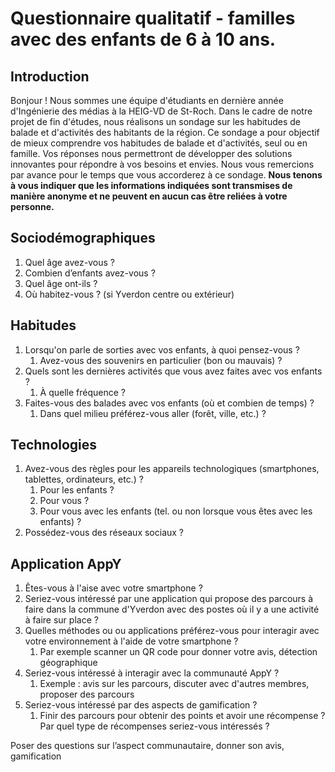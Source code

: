 # Questionnaire qualitatif - familles avec des enfants de 6 à 10 ans.
## Introduction
Bonjour !
Nous sommes une équipe d'étudiants en dernière année d'Ingénierie des médias à la HEIG-VD de St-Roch. Dans le cadre de notre projet de fin d'études, nous réalisons un sondage sur les habitudes de balade et d'activités des habitants de la région.
Ce sondage a pour objectif de mieux comprendre vos habitudes de balade et d'activités, seul ou en famille. Vos réponses nous permettront de développer des solutions innovantes pour répondre à vos besoins et envies.
Nous vous remercions par avance pour le temps que vous accorderez à ce sondage.
**Nous tenons à vous indiquer que les informations indiquées sont transmises de manière anonyme et ne peuvent en aucun cas être reliées à votre personne.**
## Sociodémographiques
1. Quel âge avez-vous ?
2. Combien d’enfants avez-vous ?
3. Quel âge ont-ils ?
4. Où habitez-vous ? (si Yverdon centre ou extérieur)
## Habitudes
1. Lorsqu'on parle de sorties avec vos enfants, à quoi pensez-vous ? 
	1. Avez-vous des souvenirs en particulier (bon ou mauvais) ?
2. Quels sont les dernières activités que vous avez faites avec vos enfants ?
	1. À quelle fréquence ?
3. Faites-vous des balades avec vos enfants (où et combien de temps) ?
	1. Dans quel milieu préférez-vous aller (forêt, ville, etc.) ?
## Technologies
1. Avez-vous des règles pour les appareils technologiques (smartphones, tablettes, ordinateurs, etc.) ?
	1. Pour les enfants ?
	2. Pour vous ?
	3. Pour vous avec les enfants (tel. ou non lorsque vous êtes avec les enfants) ?
2. Possédez-vous des réseaux sociaux ?
## Application AppY
1. Êtes-vous à l'aise avec votre smartphone ?
2. Seriez-vous intéressé par une application qui propose des parcours à faire dans la commune d'Yverdon avec des postes où il y a une activité à faire sur place ?
3. Quelles méthodes ou ou applications préférez-vous pour interagir avec votre environnement à l'aide de votre smartphone ?
	1. Par exemple scanner un QR code pour donner votre avis, détection géographique 
4. Seriez-vous intéressé à interagir avec la communauté AppY ?
	1. Exemple : avis sur les parcours, discuter avec d'autres membres, proposer des parcours
5. Seriez-vous intéressé par des aspects de gamification ?
	1. Finir des parcours pour obtenir des points et avoir une récompense ? Par quel type de récompenses seriez-vous intéressés ?


Poser des questions sur l’aspect communautaire, donner son avis, gamification